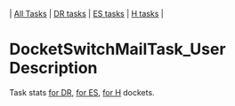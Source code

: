 | [All Tasks](../alltasks.md) | [DR tasks](../docs-DR/tasklist.md) | [ES tasks](../docs-ES/tasklist.md) | [H tasks](../docs-H/tasklist.md) |
# DocketSwitchMailTask_User Description

Task stats [for DR](../docs-DR/DocketSwitchMailTask_User.md), [for ES](../docs-ES/DocketSwitchMailTask_User.md), [for H](../docs-H/DocketSwitchMailTask_User.md) dockets.

